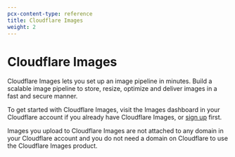 ```yaml
---
pcx-content-type: reference
title: Cloudflare Images
weight: 2
---
```


# Cloudflare Images

Cloudflare Images lets you set up an image pipeline in minutes. Build a scalable image pipeline to store, resize, optimize and deliver images in a fast and secure manner.

To get started with Cloudflare Images, visit the Images dashboard in your Cloudflare account if you already have Cloudflare Images, or [sign up](https://dash.cloudflare.com/sign-up/images) first.

Images you upload to Cloudflare Images are not attached to any domain in your Cloudflare account and you do not need a domain on Cloudflare to use the Cloudflare Images product.